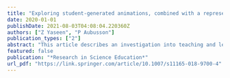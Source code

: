 ```yaml
---
title: "Exploring student-generated animations, combined with a representational pedagogy, as a tool for learning in chemistry"
date: 2020-01-01
publishDate: 2021-08-03T04:08:04.220360Z
authors: ["Z Yaseen", "P Aubusson"]
publication_types: ["2"]
abstract: "This article describes an investigation into teaching and learning with student-generated animations combined with a representational pedagogy. In particular, it reports on interactive discussions that were stimulated by the students' own animations as well as their …"
featured: false
publication: "*Research in Science Education*"
url_pdf: "https://link.springer.com/article/10.1007/s11165-018-9700-4"
---
```


